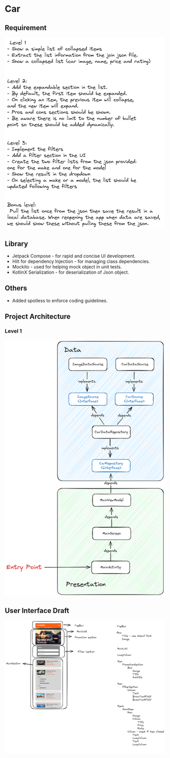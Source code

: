 # Car

## Requirement

![requirement.png](document/requirement.png)

## Library

- Jetpack Compose - for rapid and concise UI development.
- Hilt for dependency Injection - for managing class dependencies.
- Mockito - used for helping mock object in unit tests.
- KotlinX Serialization - for deserialization of Json object.


## Others

- Added spotless to enforce coding guidelines.


## Project Architecture

### Level 1

![level1.png](document/level1_architecture.png)

## User Interface Draft


![ui_draft.png](document/ui_draft.png)